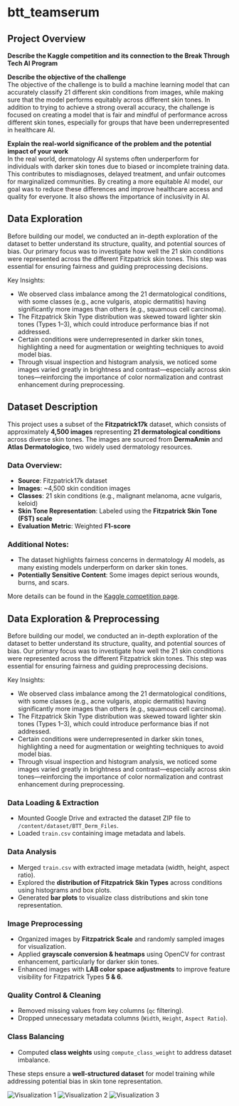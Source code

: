 # btt_teamserum

## Project Overview

**Describe the Kaggle competition and its connection to the Break Through Tech AI Program**  

**Describe the objective of the challenge**  
The objective of the challenge is to build a machine learning model that can accurately classify 21 different skin conditions from images, while making sure that the model performs equitably across different skin tones. In addition to trying to achieve a strong overall accuracy, the challenge is focused on creating a model that is fair and mindful of performance across different skin tones, especially for groups that have been underrepresented in healthcare AI.

**Explain the real-world significance of the problem and the potential impact of your work**  
In the real world, dermatology AI systems often underperform for individuals with darker skin tones due to biased or incomplete training data. This contributes to misdiagnoses, delayed treatment, and unfair outcomes for marginalized communities. By creating a more equitable AI model, our goal was to reduce these differences and improve healthcare access and quality for everyone. It also shows the importance of inclusivity in AI.



## Data Exploration
Before building our model, we conducted an in-depth exploration of the dataset to better understand its structure, quality, and potential sources of bias. Our primary focus was to investigate how well the 21 skin conditions were represented across the different Fitzpatrick skin tones. This step was essential for ensuring fairness and guiding preprocessing decisions.

Key Insights:
- We observed class imbalance among the 21 dermatological conditions, with some classes (e.g., acne vulgaris, atopic dermatitis) having significantly more images than others (e.g., squamous cell carcinoma).
- The Fitzpatrick Skin Type distribution was skewed toward lighter skin tones (Types 1–3), which could introduce performance bias if not addressed.
- Certain conditions were underrepresented in darker skin tones, highlighting a need for augmentation or weighting techniques to avoid model bias.
- Through visual inspection and histogram analysis, we noticed some images varied greatly in brightness and contrast—especially across skin tones—reinforcing the importance of color normalization and contrast enhancement during preprocessing.


## Dataset Description

This project uses a subset of the **Fitzpatrick17k** dataset, which consists of approximately **4,500 images** representing **21 dermatological conditions** across diverse skin tones. The images are sourced from **DermaAmin** and **Atlas Dermatologico**, two widely used dermatology resources.

### Data Overview:
- **Source**: Fitzpatrick17k dataset  
- **Images**: ~4,500 skin condition images  
- **Classes**: 21 skin conditions (e.g., malignant melanoma, acne vulgaris, keloid)  
- **Skin Tone Representation**: Labeled using the **Fitzpatrick Skin Tone (FST) scale**  
- **Evaluation Metric**: Weighted **F1-score**  

### Additional Notes:
- The dataset highlights fairness concerns in dermatology AI models, as many existing models underperform on darker skin tones.
- **Potentially Sensitive Content**: Some images depict serious wounds, burns, and scars.

More details can be found in the [Kaggle competition page](https://www.kaggle.com/competitions/bttai-ajl-2025/overview).


## Data Exploration & Preprocessing
Before building our model, we conducted an in-depth exploration of the dataset to better understand its structure, quality, and potential sources of bias. Our primary focus was to investigate how well the 21 skin conditions were represented across the different Fitzpatrick skin tones. This step was essential for ensuring fairness and guiding preprocessing decisions.

Key Insights:
- We observed class imbalance among the 21 dermatological conditions, with some classes (e.g., acne vulgaris, atopic dermatitis) having significantly more images than others (e.g., squamous cell carcinoma).
- The Fitzpatrick Skin Type distribution was skewed toward lighter skin tones (Types 1–3), which could introduce performance bias if not addressed.
- Certain conditions were underrepresented in darker skin tones, highlighting a need for augmentation or weighting techniques to avoid model bias.
- Through visual inspection and histogram analysis, we noticed some images varied greatly in brightness and contrast—especially across skin tones—reinforcing the importance of color normalization and contrast enhancement during preprocessing.

### Data Loading & Extraction
- Mounted Google Drive and extracted the dataset ZIP file to `/content/dataset/BTT_Derm_Files`.
- Loaded `train.csv` containing image metadata and labels.

### Data Analysis
- Merged `train.csv` with extracted image metadata (width, height, aspect ratio).
- Explored the **distribution of Fitzpatrick Skin Types** across conditions using histograms and box plots.
- Generated **bar plots** to visualize class distributions and skin tone representation.

### Image Preprocessing
- Organized images by **Fitzpatrick Scale** and randomly sampled images for visualization.
- Applied **grayscale conversion & heatmaps** using OpenCV for contrast enhancement, particularly for darker skin tones.
- Enhanced images with **LAB color space adjustments** to improve feature visibility for Fitzpatrick Types **5 & 6**.

### Quality Control & Cleaning
- Removed missing values from key columns (`qc` filtering).
- Dropped unnecessary metadata columns (`Width`, `Height`, `Aspect Ratio`).

### Class Balancing
- Computed **class weights** using `compute_class_weight` to address dataset imbalance.

These steps ensure a **well-structured dataset** for model training while addressing potential bias in skin tone representation.
 

![Visualization 1](https://drive.google.com/uc?export=view&id=1pNw4iKzEmQ5SrGuC1_yoZsgLfGW8eCeR)
![Visualization 2](https://drive.google.com/uc?export=view&id=1vAac9-c_u6h1zw3gpJ7FB-KbkLmxmr9W)
![Visualization 3](https://drive.google.com/uc?export=view&id=1uQcDOAcVPByvFfKNgrq9FMsA8BDdm01f)
 

